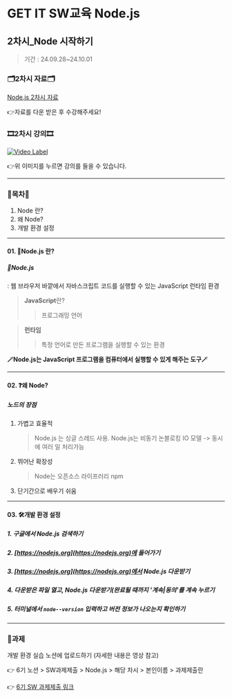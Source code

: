 # GET IT SW교육 Node.js
## 2차시_Node 시작하기
> 기간 : 24.09.28~24.10.01

### 🗂️2차시 자료🗂️
[Node.js 2차시 자료](https://github.com/getit-knu/Get-Node.js/blob/main/2%EC%B0%A8%EC%8B%9C/GETIT%205%EA%B8%B0%20SW%20Node%EA%B5%90%EC%9C%A1%202%EC%B0%A8%EC%8B%9C.pdf)

👉자료를 다운 받은 후 수강해주세요!

### 🎞️2차시 강의🎞️
[![Video Label](http://img.youtube.com/vi/oljeeWK4rOQ/0.jpg)](https://youtu.be/oljeeWK4rOQ)

👉위 이미지를 누르면 강의를 들을 수 있습니다.

---

### 🚀목차🚀
1. Node 란?
2. 왜 Node?
3. 개발 환경 설정

---
#### 01. 🌿Node.js 란?
##### 🌿Node.js
: 웹 브라우저 바깥에서 자바스크립트 코드를 실행할 수 있는 JavaScript 런타임 환경

> **JavaScript**란?
>> 프로그래밍 언어

> **런타임**
>> 특정 언어로 만든 프로그램을 실행할 수 있는 환경

**🪄Node.js는 JavaScript 프로그램을 컴퓨터에서 실행할 수 있게 해주는 도구🪄**

---

#### 02. ❓왜 Node?
##### 노드의 장점
1. 가볍고 효율적
   > Node.js 는 싱글 스레드 사용.
   > Node.js는 비동기 논블로킹 IO 모델 -> 동시에 여러 일 처리가능
2. 뛰어난 확장성
   > Node는 오픈소스 라이프러리 npm
3. 단기간으로 배우기 쉬움

---

#### 03. 🛠️개발 환경 설정
##### 1. 구글에서 Node.js 검색하기
##### 2. [https://nodejs.org](https://nodejs.org)에 들어가기
##### 3. [https://nodejs.org](https://nodejs.org)에서 Node.js 다운받기
##### 4. 다운받은 파일 열고, Node.js 다운받기(완료될 때까지 '계속|동의'를 계속 누르기
##### 5. 터미널에서 `node--version` 입력하고 버전 정보가 나오는지 확인하기

---

### 📢과제
개발 환경 실습 노션에 업로드하기 (자세한 내용은 영상 참고)

👉 6기 노션 > SW과제제출 > Node.js > 해당 차시 > 본인이름 > 과제제출란

👉 [6기 SW 과제제출 링크](https://www.notion.so/SW-8502eeef321b43e2ad13ece0f626be33)

